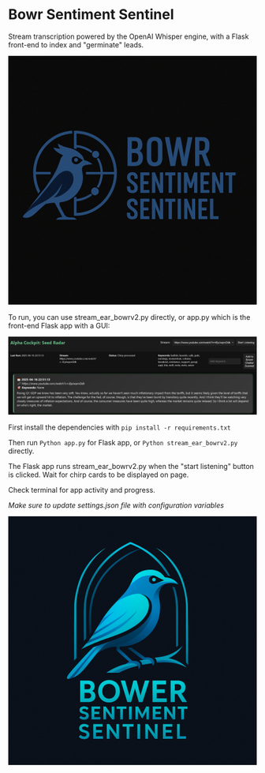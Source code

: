 # Bowr Sentiment Sentinel
Stream transcription powered by the OpenAI Whisper engine, with a Flask front-end to index and "germinate" leads.

![bowrlogo](media/BowrSS.png)

To run, you can use stream_ear_bowrv2.py directly, or app.py which is the front-end Flask app with a GUI:    

![bowrdash](media/AC-SR.PNG)

First install the dependencies with ``pip install -r requirements.txt``

Then run ``Python app.py`` for Flask app, or ``Python stream_ear_bowrv2.py`` directly. 

The Flask app runs stream_ear_bowrv2.py when the "start listening" button is clicked. Wait for chirp cards to be displayed on page.

Check terminal for app activity and progress.

*Make sure to update settings.json file with configuration variables*

![bowrlogo2](media/BowrSS2.png)
